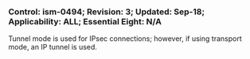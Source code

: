 ### Control: ism-0494; Revision: 3; Updated: Sep-18; Applicability: ALL; Essential Eight: N/A
<p>Tunnel mode is used for IPsec connections; however, if using transport mode, an IP tunnel is used.</p>